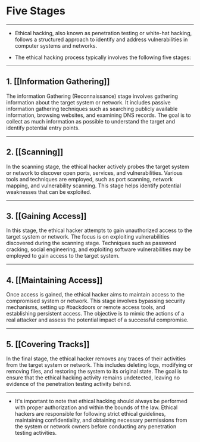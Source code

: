 # Five Stages
---

- Ethical hacking, also known as penetration testing or white-hat hacking, follows a structured approach to identify and address vulnerabilities in computer systems and networks. 

- The ethical hacking process typically involves the following five stages:

---

## 1. [[Information Gathering]]

The information Gathering (Reconnaissance) stage involves gathering information about the target system or network. It includes passive information gathering techniques such as searching publicly available information, browsing websites, and examining DNS records. The goal is to collect as much information as possible to understand the target and identify potential entry points.

---

## 2. [[Scanning]]

In the scanning stage, the ethical hacker actively probes the target system or network to discover open ports, services, and vulnerabilities. Various tools and techniques are employed, such as port scanning, network mapping, and vulnerability scanning. This stage helps identify potential weaknesses that can be exploited.

---

## 3. [[Gaining Access]]

In this stage, the ethical hacker attempts to gain unauthorized access to the target system or network. The focus is on exploiting vulnerabilities discovered during the scanning stage. Techniques such as password cracking, social engineering, and exploiting software vulnerabilities may be employed to gain access to the target system.

---

## 4. [[Maintaining Access]]

Once access is gained, the ethical hacker aims to maintain access to the compromised system or network. This stage involves bypassing security mechanisms, setting up #backdoors or remote access tools, and establishing persistent access. The objective is to mimic the actions of a real attacker and assess the potential impact of a successful compromise.

---

## 5. [[Covering Tracks]]

In the final stage, the ethical hacker removes any traces of their activities from the target system or network. This includes deleting logs, modifying or removing files, and restoring the system to its original state. The goal is to ensure that the ethical hacking activity remains undetected, leaving no evidence of the penetration testing activity behind.

---

- It's important to note that ethical hacking should always be performed with proper authorization and within the bounds of the law. Ethical hackers are responsible for following strict ethical guidelines, maintaining confidentiality, and obtaining necessary permissions from the system or network owners before conducting any penetration testing activities.